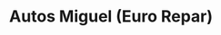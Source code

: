 ---
title: "Autos Miguel (Euro Repar)"
url: /tordesillas/autos-miguel-euro-repar/
shop: Autowerkstatt
---
